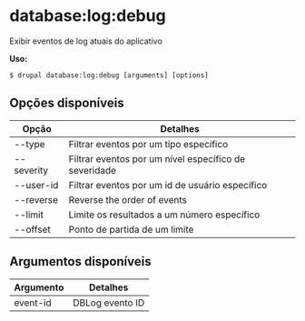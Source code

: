 # database:log:debug
Exibir eventos de log atuais do aplicativo

**Uso:**
```
$ drupal database:log:debug [arguments] [options] 
```

## Opções disponíveis
Opção | Detalhes
-------|-------------
--type | Filtrar eventos por um tipo específico
--severity | Filtrar eventos por um nível específico de severidade
--user-id | Filtrar eventos por um id de usuário específico
--reverse | Reverse the order of events
--limit | Limite os resultados a um número específico
--offset | Ponto de partida de um limite

## Argumentos disponíveis
Argumento | Detalhes
---------|-------------
event-id | DBLog evento ID

